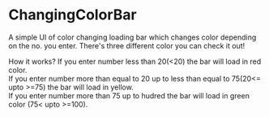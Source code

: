 # ChangingColorBar
A simple UI of color changing loading bar which changes color depending on the no. you enter.
There's three different color you can check it out!

How it works?
If you enter number less than 20(<20) the bar will load in red color.  
If you enter number more than equal to 20 up to less than equal to 75(20<= upto >=75) the bar will load in yellow.  
If you enter number more than 75 up to hudred the bar will load in green color (75< upto >=100).
